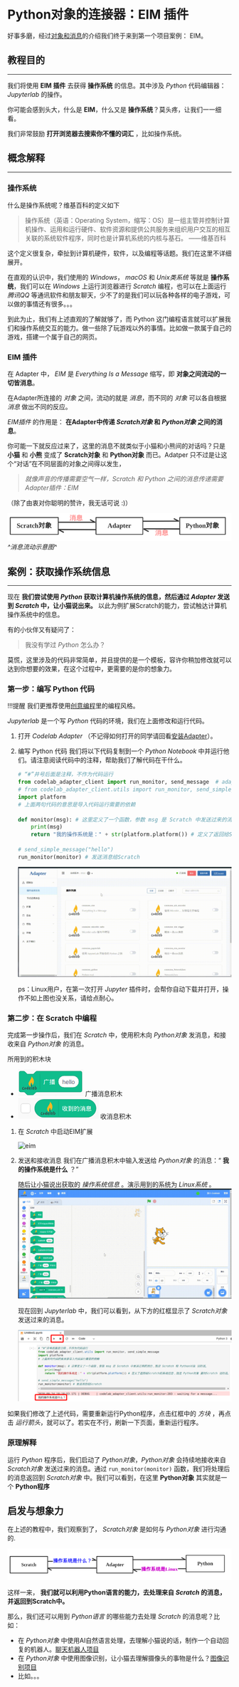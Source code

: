 # Python对象的连接器：EIM 插件

好事多磨，经过[对象和消息](object_illustrate.md)的介绍我们终于来到第一个项目案例： EIM。

## 教程目的

---
我们将使用 **EIM 插件** 去获得 **操作系统** 的信息。其中涉及 *Python* 代码编辑器：*Jupyterlab* 的操作。

你可能会感到头大，什么是 **EIM**，什么又是 **操作系统**？莫头疼，让我们一一细看。

我们非常鼓励 **打开浏览器去搜索你不懂的词汇** ，比如操作系统。

## 概念解释

---

### 操作系统

什么是操作系统呢？维基百科的定义如下

> 操作系统（英语：Operating System，缩写：OS）是一组主管并控制计算机操作、运用和运行硬件、软件资源和提供公共服务来组织用户交互的相互关联的系统软件程序，同时也是计算机系统的内核与基石。 ——维基百科

这个定义很复杂，牵扯到计算机硬件，软件，以及编程等话题。我们在这里不详细展开。

在直观的认识中，我们使用的 *Windows*， *macOS* 和 *Unix类系统* 等就是 **操作系统**，我们可以在 *Windows* 上运行浏览器进行 *Scratch* 编程，也可以在上面运行 *腾讯QQ* 等通讯软件和朋友聊天，少不了的是我们可以玩各种各样的电子游戏，可以做的事情还有很多。。。

<!--在这里，我们有上述直观的了解就可以往下尝试了，虽然我们希望在接下来的日子里，大家可以根据自己的兴趣，去学习这一部分的知识。-->
到此为止，我们有上述直观的了解就够了，而 Python 这门编程语言就可以扩展我们和操作系统交互的能力。做一些除了玩游戏以外的事情。比如做一款属于自己的游戏，搭建一个属于自己的网页。

### EIM 插件

在 Adapter 中， *EIM* 是 *Everything Is a Message* 缩写，即 **对象之间流动的一切皆消息**。

在Adapter所连接的 *对象* 之间，流动的就是 *消息*，而不同的 *对象* 可以各自根据 *消息* 做出不同的反应。

*EIM插件* 的作用是： **在Adapter中传递 *Scratch对象* 和 *Python对象* 之间的消息**。

你可能一下就反应过来了，这里的消息不就类似于小猫和小熊间的对话吗？只是 **小猫** 和 **小熊** 变成了 **Scratch对象** 和 **Python对象** 而已。Adatper 只不过是让这个“对话”在不同层面的对象之间得以发生，

> *就像声音的传播需要空气一样，Scratch 和 Python 之间的消息传递需要 Adapter插件：EIM*

（除了由衷对你聪明的赞许，我无话可说 :)）

![eim_mr](/img/eim_mrpg.png)
*^消息流动示意图^*

## 案例：获取操作系统信息

---

现在 **我们尝试使用 *Python* 获取计算机操作系统的信息，然后通过 *Adapter* 发送到 *Scratch* 中，让小猫说出来。** 以此为例扩展Scratch的能力，尝试触达计算机操作系统中的信息。

有的小伙伴又有疑问了：

> 我没有学过 *Python* 怎么办？

莫慌，这里涉及的代码非常简单，并且提供的是一个模板，容许你稍加修改就可以达到你想要的效果，在这个过程中，更需要的是你的想象力。

<!--需要在案例结束的时候提及消息的流动是单向的，并且鼓励读者尝试不同方向的消息流动，举个例子作为提示-->

### 第一步：编写 Python 代码

!!!提醒
    我们更推荐使用[创意编程](https://www.codelab.club/blog/2021/01/19/creativecodingcourse/)里的编程风格。

*Jupyterlab* 是一个写 *Python* 代码的环境，我们在上面修改和运行代码。

1. 打开 *Codelab Adapter* （不记得如何打开的同学请回看[安装Adapter](../get_start/gs_install.md)）。

2. 编写 Python 代码
    我们将以下代码复制到一个 *Python Notebook* 中并运行他们。请注意阅读代码中的注释，帮助我们了解代码在干什么。

    ```python
    # “#”井号后面是注释，不作为代码运行
    from codelab_adapter_client import run_monitor, send_message  # adapter >= 4.3.0 or codelab-adapter-client >= 4.1.3
    # from codelab_adapter_client.utils import run_monitor, send_simple_message
    import platform
    # 上面两句代码的意思是导入代码运行需要的依赖

    def monitor(msg): # 这里定义了一个函数，参数 msg 是 Scratch 中发送过来的消息，就是 Scratch 和 Python对象 说的话。
        print(msg)
        return "我的操作系统是：" + str(platform.platform()) # 定义了返回给Scratch的系统信息，就是 Python对象 要对Scratch 说的话。

    # send_simple_message("hello")
    run_monitor(monitor) # 发送消息给Scratch
    ```

    ![run_jupyter](/img/run_jupyter.gif)

    ps：Linux用户，在第一次打开 *Jupyter* 插件时，会帮你自动下载并打开，操作不如上图也没关系，请给点耐心。

### 第二步：在 Scratch 中编程

完成第一步操作后，我们在 *Scratch* 中，使用积木向 *Python对象* 发消息，和接收来自 *Python对象* 的消息。

所用到的积木块

- ![block_eim_broadcast](/img/block_eim_broadcast.png) 广播消息积木
- ![block_eim_recieve](/img/block_eim_recieve.png) 收消息积木

1. 在 *Scratch* 中启动EIM扩展

    ![eim](/img/run_eim.gif)

2. 发送和接收消息
    我们在广播消息积木中输入发送给 *Python对象* 的消息：“ **我的操作系统是什么** ？”

    随后让小猫说出获取的 *操作系统信息* 。演示用到的系统为 *Linux系统* 。
    ![msg](/img/run_msg.gif)

    现在回到 *Jupyterlab* 中，我们可以看到，从下方的红框显示了 *Scratch对象* 发送过来的消息。

    ![msg_from_Scratch](/img/jupyter_recieve.png)

如果我们修改了上述代码，需要重新运行Python程序，点击红框中的 *方块* ，再点击 *运行箭头*，就可以了。若实在不行，刷新一下页面，重新运行程序。

### 原理解释

运行 *Python* 程序后，我们启动了 *Python对象*，*Python对象* 会持续地接收来自 *Scratch对象* 发送过来的消息。通过 `run_monitor(monitor)` 函数，我们将处理后的消息返回到 *Scratch对象* 中。我们可以看到，在这里 **Python对象** 其实就是一个 **Python程序**

## 启发与想象力

在上述的教程中，我们观察到了， *Scratch对象* 是如何与 *Python对象* 进行沟通的.

![msg_flow](/img/eim_msg_flow.png)

这样一来， **我们就可以利用Python语言的能力，去处理来自 *Scratch* 的消息，并返回到Scratch中。**

那么，我们还可以用到 *Python语言* 的哪些能力去处理 *Scratch* 的消息呢？比如：

- 在 *Python对象* 中使用AI自然语言处理，去理解小猫说的话，制作一个自动回复的机器人。[聊天机器人项目](https://scratch-beta.codelab.club/?sb3url=https://adapter.codelab.club/sb3/Scratch-tuling-chatbot.sb3)
- 在 *Python对象* 中使用图像识别，让小猫去理解摄像头的事物是什么？[图像识别项目](../extension_guide/EasyOCR.md)
- 比如。。。
